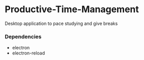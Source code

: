 # Productive-Time-Management
Desktop application to pace studying and give breaks


### Dependencies
* electron
* electron-reload

